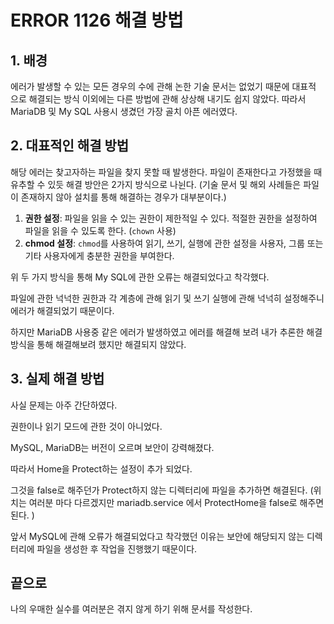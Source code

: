 # ERROR 1126 해결 방법

## 1. 배경

에러가 발생할 수 있는 모든 경우의 수에 관해 논한 기술 문서는 없었기 때문에 대표적	으로 해결되는 방식 이외에는 다른 방법에 관해 상상해 내기도 쉽지 않았다. 따라서 	MariaDB 및 My SQL 사용시 생겼던 가장 골치 아픈 에러였다. 

## 2. 대표적인 해결 방법

해당 에러는 찾고자하는 파일을 찾지 못할 때 발생한다. 파일이 존재한다고 가정했을 때 유추할 수 있듯 해결 방안은 2가지 방식으로 나뉜다. (기술 문서 및 해외 사례들은 파일이 존재하지 않아 설치를 통해 해결하는 경우가 대부분이다.)

1. **권한 설정**: 파일을 읽을 수 있는 권한이 제한적일 수 있다. 적절한 권한을 설정하여 파일을 읽을 수 있도록 한다. (`chown` 사용)
2. **chmod 설정**: `chmod`를 사용하여 읽기, 쓰기, 실행에 관한 설정을 사용자, 그룹 또는 기타 사용자에게 충분한 권한을 부여한다.

위 두 가지 방식을 통해 My SQL에 관한 오류는 해결되었다고 착각했다. 


파일에 관한 넉넉한 권한과 각 계층에 관해 읽기 및 쓰기 실행에 관해 넉넉히 설정해주니 에러가 해결되었기 때문이다.


하지만 MariaDB 사용중 같은 에러가 발생하였고 에러를 해결해 보려 내가 추론한 해결방식을 통해 해결해보려 했지만 해결되지 않았다.

## 3. 실제 해결 방법

사실 문제는 아주 간단하였다. 

권한이나 읽기 모드에 관한 것이 아니었다. 

MySQL, MariaDB는 버전이 오르며 보안이 강력해졌다. 

따라서 Home을 Protect하는 설정이 추가 되었다. 

그것을 false로 해주던가 Protect하지 않는 디렉터리에 파일을 추가하면 해결된다. (위치는 여러분 마다 다르겠지만 mariadb.service 에서 ProtectHome을 false로 해주면 된다. )

앞서 MySQL에 관해 오류가 해결되었다고 착각했던 이유는 보안에 해당되지 않는 디렉터리에 파일을 생성한 후 작업을 진행했기 때문이다. 


## 끝으로

나의 우매한 실수를 여러분은 겪지 않게 하기 위해 문서를 작성한다. 
